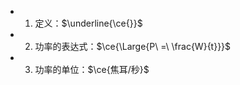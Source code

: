 -
  1. 定义：$\underline{\ce{}}$
-
  2. 功率的表达式：$\ce{\Large{P\ =\ \frac{W}{t}}}$
-
  3. 功率的单位：$\ce{焦耳/秒}$